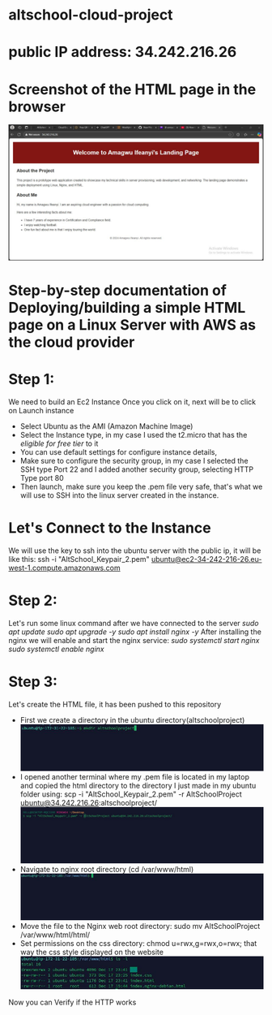 # altschool-cloud-project

# public IP address: 34.242.216.26

# Screenshot of the HTML page in the browser

![image alt](https://github.com/Neduamagwu/AltSchoolCloudProject/blob/c42bacacff4927001cece6b5dbd9ba2f25619493/MyWebPage.JPG)

# Step-by-step documentation of Deploying/building a simple HTML page on a Linux Server with AWS as the cloud provider

# Step 1:
We need to build an Ec2 Instance
Once you click on it, next will be to click on Launch instance
- Select Ubuntu as the AMI (Amazon Machine Image) 
- Select the Instance type, in my case I used the t2.micro that has the *eligible for free tier* to it
- You can use default settings for configure instance details,
- Make sure to configure the security group, in my case I selected the SSH type Port 22 and I added another security group, selecting HTTP Type port 80
- Then launch, make sure you keep the .pem file very safe, that's what we will use to SSH into the linux server created in the instance.

# Let's Connect to the Instance

We will use the key to ssh into the ubuntu server with the public ip, it will be like this:
ssh -i "AltSchool_Keypair_2.pem" ubuntu@ec2-34-242-216-26.eu-west-1.compute.amazonaws.com

# Step 2:
Let's run some linux command after we have connected to the server
*sudo apt update
sudo apt upgrade -y
sudo apt install nginx -y*
After installing the nginx we will enable and start the nginx service:
*sudo systemctl start nginx
sudo systemctl enable nginx*

# Step 3:
Let's create the HTML file, it has been pushed to this repository
- First we create a directory in the ubuntu directory(altschoolproject)
![image alt](https://github.com/Neduamagwu/AltSchoolCloudProject/blob/8c444e200d38a1723b6cb5a612238466c84b567e/MakeDir.JPG)
- I opened another terminal where my .pem file is located in my laptop and copied the html directory to the directory I just made in my ubuntu folder using: scp -i "AltSchool_Keypair_2.pem" -r AltSchoolProject ubuntu@34.242.216.26:altschoolproject/
![image alt](https://github.com/Neduamagwu/AltSchoolCloudProject/blob/d7d6d795f3a6446b99c4d1a95b0da2d91511b346/copyfiletoUbuntu.JPG)
- Navigate to nginx root directory (cd /var/www/html)
![image alt](https://github.com/Neduamagwu/AltSchoolCloudProject/blob/a20fa2f550215acff94a99ab713a28b043500bf7/cdvar.JPG)
- Move the file to the Nginx web root directory: sudo mv AltSchoolProject /var/www/html/html/
- Set permissions on the css directory: chmod u=rwx,g=rwx,o=rwx; that way the css style displayed on the website
![image alt](https://github.com/Neduamagwu/AltSchoolCloudProject/blob/9ccdd104ba6533020801d520f681616833d3ed70/Setpermission.JPG)


Now you can Verify if the HTTP works
